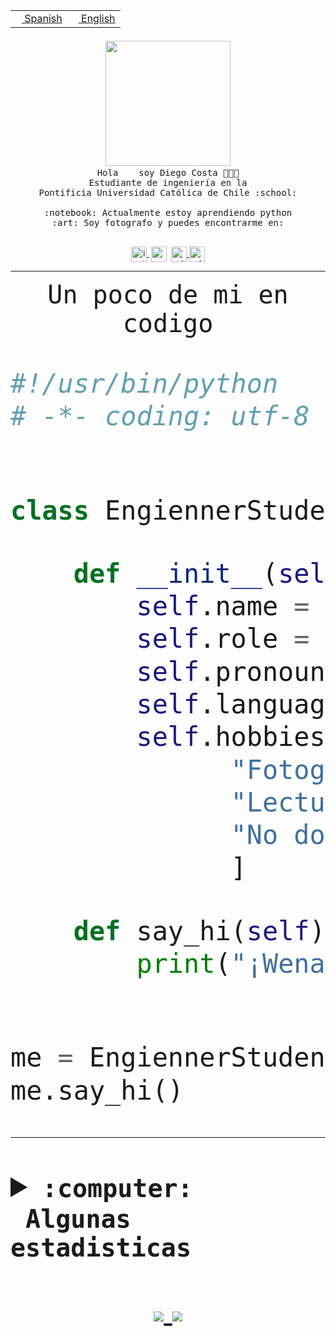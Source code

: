 <table border="0"  align="right">
 <tr><td><a href="README.md"><img src="https://upload.wikimedia.org/wikipedia/commons/thumb/8/89/Bandera_de_Espa%C3%B1a.svg/1200px-Bandera_de_Espa%C3%B1a.svg.png" height="10"> Spanish</a></td>
 <td><a href="README.en.md"><img src="https://upload.wikimedia.org/wikipedia/commons/a/a4/Flag_of_the_United_States.svg" height="10"> English</a></td></tr>
</table><br><br><br>


<p align="center">
  <img src="https://github.com/diegocostares/diegocostares/blob/main/Images/aaa2.gif?raw=true" width="200px">
  <br><samp>
    Hola <img src="https://media.giphy.com/media/hvRJCLFzcasrR4ia7z/giphy.gif" width="16px"> soy Diego Costa 👨🏻‍💻<br>
    Estudiante de ingeniería en la <br>
    Pontificia Universidad Católica de Chile :school:<br>
  <br>
    :notebook: Actualmente estoy aprendiendo python <br>
    :art: Soy fotografo y puedes encontrarme en: <br>
  <br></samp>
  
</p>

<p align="center">
   <a href="https://instagram.com/diegocosta_no" target="blank">
    <img 
    align="center" src="https://cdn.jsdelivr.net/npm/simple-icons@3.0.1/icons/instagram.svg" alt="instagram" height="25px" width="25px" />
  </a>
  <a style="border: 3px solid; color: white;"href="https://t.me/diegocosta_no" target="blank">
  <img
  align="center" alt="Telegram" width="25px" src="https://icons-for-free.com/iconfiles/png/512/Telegram-1324888767380505522.png" />
</a>
<a href="https://api.whatsapp.com/send?phone=56971897835&text=Hola!" target="blank">
  <img
  align="center" alt="wtsp" width="25px" src="https://img.icons8.com/pastel-glyph/2x/whatsapp--v2.png" />
</a>
<a href="https://www.linkedin.com/in/diego-costa-786249213/" target="blank">
  <img
  align="center" alt="wtsp" width="25px" src="https://img.icons8.com/metro/452/linkedin.png" />
</a>

  </a>
</p>

---


<p align="center"><font size="25"><samp>Un poco de mi en codigo</samp></front></p>


```python
#!/usr/bin/python
# -*- coding: utf-8 -*-


class EngiennerStudent:

    def __init__(self):
        self.name = "Diego Costa"
        self.role = "Estudiante"
        self.pronouns = "he/him"
        self.language_spoken = ["es_CL", "en_US"]
        self.hobbies = [
              "Fotografia",
              "Lectura",
              "No dormir",
              ]

    def say_hi(self):
        print("¡Wena mundo!")


me = EngiennerStudent()
me.say_hi()
```
---
<details>
  <summary><b><samp>:computer: &nbsp;Algunas estadisticas</samp></b></summary>
  <br/></p>

<!--START_SECTION:waka-->
![Code Time](http://img.shields.io/badge/Code%20Time-338%20hrs%204%20mins-blue)

**Soy nocturno 🦉** 

```text
🌞 Mañana     4 commits      ░░░░░░░░░░░░░░░░░░░░░░░░░   2.5% 
🌆 Día        56 commits     ████████░░░░░░░░░░░░░░░░░   35.0% 
🌃 Tarde      44 commits     ███████░░░░░░░░░░░░░░░░░░   27.5% 
🌙 Noche      56 commits     ████████░░░░░░░░░░░░░░░░░   35.0%

```
📅 **Soy más productivo los Miércoles** 

```text
Lunes        12 commits     ██░░░░░░░░░░░░░░░░░░░░░░░   7.5% 
Martes       22 commits     ███░░░░░░░░░░░░░░░░░░░░░░   13.75% 
Miércoles    82 commits     ████████████░░░░░░░░░░░░░   51.25% 
Jueves       2 commits      ░░░░░░░░░░░░░░░░░░░░░░░░░   1.25% 
Viernes      4 commits      ░░░░░░░░░░░░░░░░░░░░░░░░░   2.5% 
Sábado       16 commits     ██░░░░░░░░░░░░░░░░░░░░░░░   10.0% 
Domingo      22 commits     ███░░░░░░░░░░░░░░░░░░░░░░   13.75%

```


📊 **Esta semana me dediqué a** 

```text
🐱‍💻 Proyectos: 
SHAREGO-G54              8 hrs 8 mins        ████████████░░░░░░░░░░░░░   49.38% 
Unknown Project          6 hrs 1 min         █████████░░░░░░░░░░░░░░░░   36.52% 
SHAREGO                  1 hr 28 mins        ██░░░░░░░░░░░░░░░░░░░░░░░   8.99% 
G-54-sofw                29 mins             ░░░░░░░░░░░░░░░░░░░░░░░░░   2.95% 
T0ruby                   17 mins             ░░░░░░░░░░░░░░░░░░░░░░░░░   1.75%

```


 Last Updated on 06/04/2022 12:43:03 UTC
<!--END_SECTION:waka-->
  
  

 <p align="center"> <img src="https://github-readme-stats.vercel.app/api?username=diegocostares&show_icons=true&theme=ayu-mirage" alt="abhisheknaiidu" /></p>
 
</details>

<p align=center>
  <a href="https://github.com/diegocostares">
    <img src="https://badges.pufler.dev/visits/diegocostares/diegocostares?style=flat-square&color=black&logo=github">
  </a>
  <a href="https://github.com/diegocostares?tab=repositories">
    <img src="https://badges.pufler.dev/repos/diegocostares?style=flat-square&color=black&logo=github">
  </a>
</p>
